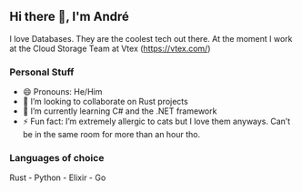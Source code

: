 ## Hi there 👋, I'm André

I love Databases. They are the coolest tech out there. At the moment I work at the Cloud Storage Team at Vtex (https://vtex.com/)

### Personal Stuff
  - 😄 Pronouns: He/Him
  - 👯 I’m looking to collaborate on Rust projects
  - 🌱 I’m currently learning C# and the .NET framework
  - ⚡ Fun fact: I’m extremely allergic to cats but I love them anyways. Can’t be in the same room for more than an hour tho.


### Languages of choice
Rust - Python - Elixir - Go

<!--
**andreheringer/andreheringer** is a ✨ _special_ ✨ repository because its `README.md` (this file) appears on your GitHub profile.

Here are some ideas to get you started:

- 🔭 I’m currently working on ...
- 🌱 I’m currently learning ...
- 👯 I’m looking to collaborate on ...
- 🤔 I’m looking for help with ...
- 💬 Ask me about ...
- 📫 How to reach me: ...
- 😄 Pronouns: ...
- ⚡ Fun fact: ...
-->
